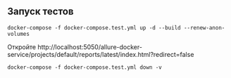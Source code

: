 ## Запуск тестов

```shell
docker-compose -f docker-compose.test.yml up -d --build --renew-anon-volumes
```

Откройте http://localhost:5050/allure-docker-service/projects/default/reports/latest/index.html?redirect=false

```shell
docker-compose -f docker-compose.test.yml down -v
```